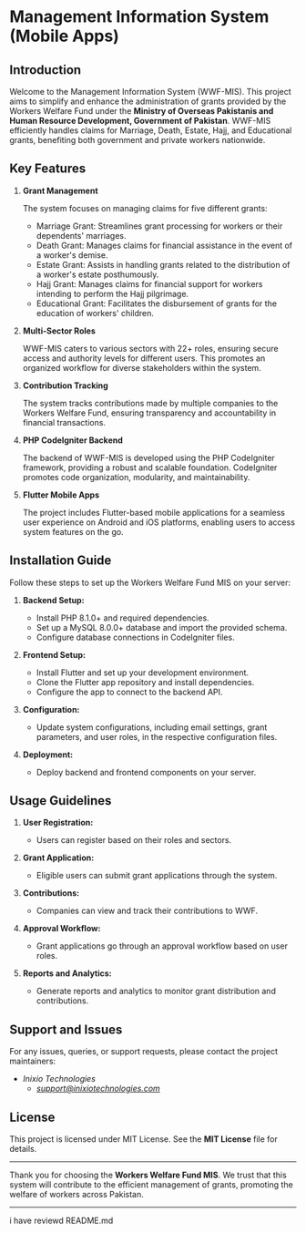 # Management Information System (Mobile Apps)

## Introduction

Welcome to the Management Information System (WWF-MIS). This project aims to simplify and enhance the administration of grants provided by the Workers Welfare Fund under the **Ministry of Overseas Pakistanis and Human Resource Development, Government of Pakistan**. WWF-MIS efficiently handles claims for Marriage, Death, Estate, Hajj, and Educational grants, benefiting both government and private workers nationwide.

## Key Features

1. **Grant Management**

   The system focuses on managing claims for five different grants:
   - Marriage Grant: Streamlines grant processing for workers or their dependents' marriages.
   - Death Grant: Manages claims for financial assistance in the event of a worker's demise.
   - Estate Grant: Assists in handling grants related to the distribution of a worker's estate posthumously.
   - Hajj Grant: Manages claims for financial support for workers intending to perform the Hajj pilgrimage.
   - Educational Grant: Facilitates the disbursement of grants for the education of workers' children.

2. **Multi-Sector Roles**

   WWF-MIS caters to various sectors with 22+ roles, ensuring secure access and authority levels for different users. This promotes an organized workflow for diverse stakeholders within the system.

3. **Contribution Tracking**

   The system tracks contributions made by multiple companies to the Workers Welfare Fund, ensuring transparency and accountability in financial transactions.

4. **PHP CodeIgniter Backend**

   The backend of WWF-MIS is developed using the PHP CodeIgniter framework, providing a robust and scalable foundation. CodeIgniter promotes code organization, modularity, and maintainability.

5. **Flutter Mobile Apps**

   The project includes Flutter-based mobile applications for a seamless user experience on Android and iOS platforms, enabling users to access system features on the go.

## Installation Guide

Follow these steps to set up the Workers Welfare Fund MIS on your server:

1. **Backend Setup:**
   - Install PHP 8.1.0+ and required dependencies.
   - Set up a MySQL 8.0.0+ database and import the provided schema.
   - Configure database connections in CodeIgniter files.

2. **Frontend Setup:**
   - Install Flutter and set up your development environment.
   - Clone the Flutter app repository and install dependencies.
   - Configure the app to connect to the backend API.

3. **Configuration:**
   - Update system configurations, including email settings, grant parameters, and user roles, in the respective configuration files.

4. **Deployment:**
   - Deploy backend and frontend components on your server.

## Usage Guidelines

1. **User Registration:**
   - Users can register based on their roles and sectors.

2. **Grant Application:**
   - Eligible users can submit grant applications through the system.

3. **Contributions:**
   - Companies can view and track their contributions to WWF.

4. **Approval Workflow:**
   - Grant applications go through an approval workflow based on user roles.

5. **Reports and Analytics:**
   - Generate reports and analytics to monitor grant distribution and contributions.

## Support and Issues

For any issues, queries, or support requests, please contact the project maintainers:

- *Inixio Technologies*
   - *support@inixiotechnologies.com*

## License

This project is licensed under MIT License. See the **MIT License** file for details.

---

Thank you for choosing the **Workers Welfare Fund MIS**. We trust that this system will contribute to the efficient management of grants, promoting the welfare of workers across Pakistan.

----

i have reviewd README.md 